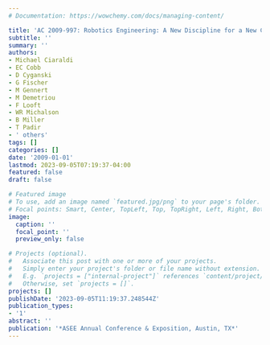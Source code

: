 ```yaml
---
# Documentation: https://wowchemy.com/docs/managing-content/

title: 'AC 2009-997: Robotics Engineering: A New Discipline for a New Century'
subtitle: ''
summary: ''
authors:
- Michael Ciaraldi
- EC Cobb
- D Cyganski
- G Fischer
- M Gennert
- M Demetriou
- F Looft
- WR Michalson
- B Miller
- T Padir
- ' others'
tags: []
categories: []
date: '2009-01-01'
lastmod: 2023-09-05T07:19:37-04:00
featured: false
draft: false

# Featured image
# To use, add an image named `featured.jpg/png` to your page's folder.
# Focal points: Smart, Center, TopLeft, Top, TopRight, Left, Right, BottomLeft, Bottom, BottomRight.
image:
  caption: ''
  focal_point: ''
  preview_only: false

# Projects (optional).
#   Associate this post with one or more of your projects.
#   Simply enter your project's folder or file name without extension.
#   E.g. `projects = ["internal-project"]` references `content/project/deep-learning/index.md`.
#   Otherwise, set `projects = []`.
projects: []
publishDate: '2023-09-05T11:19:37.248544Z'
publication_types:
- '1'
abstract: ''
publication: '*ASEE Annual Conference & Exposition, Austin, TX*'
---
```

